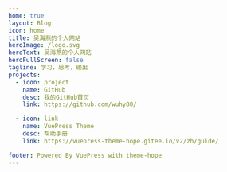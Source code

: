 ```yaml
---
home: true
layout: Blog
icon: home
title: 吴海燕的个人网站
heroImage: /logo.svg
heroText: 吴海燕的个人网站
heroFullScreen: false
tagline: 学习，思考，输出
projects:
  - icon: project
    name: GitHub
    desc: 我的GitHub首页
    link: https://github.com/wuhy80/

  - icon: link
    name: VuePress Theme
    desc: 帮助手册
    link: https://vuepress-theme-hope.gitee.io/v2/zh/guide/

footer: Powered By VuePress with theme-hope
---
```

